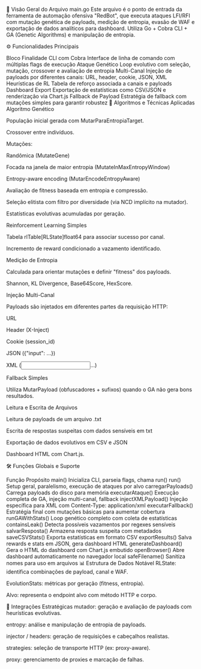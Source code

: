 🧩 Visão Geral do Arquivo main.go
Este arquivo é o ponto de entrada da ferramenta de automação ofensiva "RedBot", que executa ataques LFI/RFI com mutação genética de payloads, medição de entropia, evasão de WAF e exportação de dados analíticos para dashboard. Utiliza Go + Cobra CLI + GA (Genetic Algorithms) e manipulação de entropia.

⚙️ Funcionalidades Principais

Bloco	Finalidade
CLI com Cobra	Interface de linha de comando com múltiplas flags de execução
Ataque Genético	Loop evolutivo com seleção, mutação, crossover e avaliação de entropia
Multi-Canal	Injeção de payloads por diferentes canais: URL, header, cookie, JSON, XML
Heurísticas de RL	Tabela de reforço associada a canais e payloads
Dashboard Export	Exportação de estatísticas como CSV/JSON e renderização via Chart.js
Fallback de Payload	Estratégia de fallback com mutações simples para garantir robustez
🧬 Algoritmos e Técnicas Aplicadas
Algoritmo Genético

População inicial gerada com MutarParaEntropiaTarget.

Crossover entre indivíduos.

Mutações:

Randômica (MutateGene)

Focada na janela de maior entropia (MutateInMaxEntropyWindow)

Entropy-aware encoding (MutarEncodeEntropyAware)

Avaliação de fitness baseada em entropia e compressão.

Seleção elitista com filtro por diversidade (via NCD implícito na mutador).

Estatísticas evolutivas acumuladas por geração.

Reinforcement Learning Simples

Tabela rlTable[RLState]float64 para associar sucesso por canal.

Incremento de reward condicionado a vazamento identificado.

Medição de Entropia

Calculada para orientar mutações e definir "fitness" dos payloads.

Shannon, KL Divergence, Base64Score, HexScore.

Injeção Multi-Canal

Payloads são injetados em diferentes partes da requisição HTTP:

URL

Header (X-Inject)

Cookie (session_id)

JSON ({"input": ...})

XML (<input>...</input>)

Fallback Simples

Utiliza MutarPayload (obfuscadores + sufixos) quando o GA não gera bons resultados.

Leitura e Escrita de Arquivos

Leitura de payloads de um arquivo .txt

Escrita de respostas suspeitas com dados sensíveis em txt

Exportação de dados evolutivos em CSV e JSON

Dashboard HTML com Chart.js.

🛠️ Funções Globais e Suporte

Função	Propósito
main()	Inicializa CLI, parseia flags, chama run()
run()	Setup geral, paralelismo, execução de ataques por alvo
carregarPayloads()	Carrega payloads do disco para memória
executarAtaque()	Execução completa de GA, injeção multi-canal, fallback
injectXMLPayload()	Injeção específica para XML com Content-Type: application/xml
executarFallback()	Estratégia final com mutações básicas para aumentar cobertura
runGAWithStats()	Loop genético completo com coleta de estatísticas
containsLeak()	Detecta possíveis vazamentos por regexes sensíveis
salvarResposta()	Armazena resposta suspeita com metadados
saveCSVStats()	Exporta estatísticas em formato CSV
exportResults()	Salva rewards e stats em JSON, gera dashboard HTML
generateDashboard()	Gera o HTML do dashboard com Chart.js embutido
openBrowser()	Abre dashboard automaticamente no navegador local
safeFilename()	Sanitiza nomes para uso em arquivos
📊 Estrutura de Dados Notável
RLState: identifica combinações de payload, canal e WAF.

EvolutionStats: métricas por geração (fitness, entropia).

Alvo: representa o endpoint alvo com método HTTP e corpo.

🧠 Integrações Estratégicas
mutador: geração e avaliação de payloads com heurísticas evolutivas.

entropy: análise e manipulação de entropia de payloads.

injector / headers: geração de requisições e cabeçalhos realistas.

strategies: seleção de transporte HTTP (ex: proxy-aware).

proxy: gerenciamento de proxies e marcação de falhas.